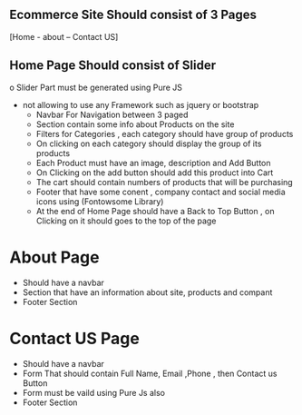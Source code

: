 ## Ecommerce Site Should consist of 3 Pages

[Home - about – Contact US]

## Home Page Should consist of Slider

o Slider Part must be generated using Pure JS

- not allowing to use any Framework such as jquery or bootstrap
  - Navbar For Navigation between 3 paged
  - Section contain some info about Products on the site
  - Filters for Categories , each category should have group of products
  - On clicking on each category should display the group of its products
  - Each Product must have an image, description and Add Button
  - On Clicking on the add button should add this product into Cart
  - The cart should contain numbers of products that will be purchasing
  - Footer that have some conent , company contact and social media icons using (Fontowsome Library)
  - At the end of Home Page should have a Back to Top Button , on Clicking on it should goes to the top of the page

# About Page

- Should have a navbar
- Section that have an information about site, products and compant
- Footer Section

# Contact US Page

- Should have a navbar
- Form That should contain Full Name, Email ,Phone , then Contact us Button
- Form must be vaild using Pure Js also
- Footer Section

